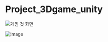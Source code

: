 # Project_3Dgame_unity

![게임 첫 화면](https://github.com/DeveloperMango/Project_3Dgame_unity/assets/67044533/2e7ba518-5a0a-4582-9163-f70d9b4f8889)

![image](https://github.com/DeveloperMango/Project_3Dgame_unity/assets/67044533/7c07ebac-2d2a-4d6b-8320-84d7c4829cca)
